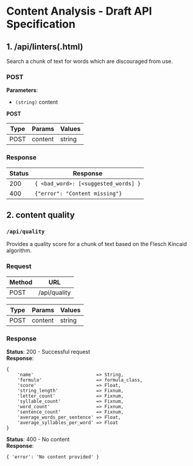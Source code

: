 # Content Analysis - Draft API Specification







## 1. /api/linters(.html)

Search a chunk of text for words which are discouraged from use.


### POST
  
**Parameters**: 

 - `(string)` content

**POST** 

| Type | Params  | Values |
|------|---------|--------|
| POST | content | string |

### Response

| Status | Response                            |
|--------|-------------------------------------|
|  200   |`{ <bad_word>: [<suggested_words] }` |
|  400   |`{"error": "Content missing"}`       |

## 2. content quality

### `/api/quality`

Provides a quality score for a chunk of text based on the Flesch Kincaid algorithm.

### Request

| Method  | URL          |
|---------|--------------|
| POST | /api/quality |

| Type | Params  | Values |
|------|---------|--------|
| POST | content | string |

### Response

**Status**: 200 - Successful request  
**Response**:  

```
{  
    'name'                       => String,  
    'formula'                    => formula_class,  
    'score'                      => Float,  
    'string_length'              => Fixnum,  
    'letter_count'               => Fixnum,  
    'syllable_count'             => Fixnum,  
    'word_count'                 => Fixnum,  
    'sentence_count'             => Fixnum,  
    'average_words_per_sentence' => Float,  
    'average_syllables_per_word' => Float  
}
```

**Status**: 400 - No content  
**Response**: 

```
{ 'error': 'No content provided' }
``` 